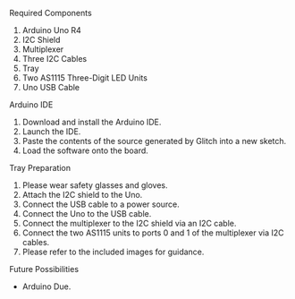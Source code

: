 Required Components
<ol>
<li>Arduino Uno R4</li>
<li>I2C Shield</li>
<li>Multiplexer</li>
<li>Three I2C Cables</li>
<li>Tray</li>
<li>Two AS1115 Three-Digit LED Units</li>
<li>Uno USB Cable</li>
</ol>

Arduino IDE
<ol>
<li>Download and install the Arduino IDE.</li>
<li>Launch the IDE.</li>
<li>Paste the contents of the source generated by
  Glitch into a new sketch.</li>
<li>Load the software onto the board.</li>
</ol>

Tray Preparation
<ol>
<li>Please wear safety glasses and gloves.</li>
<li>Attach the I2C shield to the Uno.</li>
<li>Connect the USB cable to a power source.</li>
<li>Connect the Uno to the USB cable.</li>
<li>Connect the multiplexer to the I2C shield via an I2C cable.</li>
<li>Connect the two AS1115 units to ports 0 and 1 of the multiplexer
  via I2C cables.</li>
<li>Please refer to the included images for guidance.</li>
</ol>

Future Possibilities
<ul>
<li>Arduino Due.</li>
</ul>
